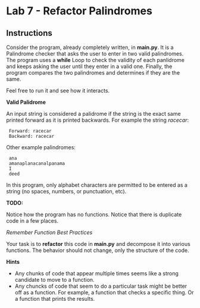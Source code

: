 # **Lab 7 - Refactor Palindromes**

## **Instructions**

Consider the program, already completely written, in **main.py**. It is a Palindrome checker that asks the user to enter in two valid palindromes. The program uses a **while** Loop to check the validity of each panlidrome and keeps asking the user until they enter in a valid one. Finally, the program compares the two palindromes and determines if they are the same.

Feel free to run it and see how it interacts.

**Valid Palidrome**

An input string is considered a palidrome if the string is the exact same printed forward as it is printed backwards. For example the string *racecar*:
```
 Forward: racecar
 Backward: racecar
```
Other example palindromes:
```
 ana
 amanaplanacanalpanama
 I
 deed
```
In this program, only alphabet characters are permitted to be entered as a string (no spaces, numbers, or punctuation, etc).

**TODO:**

Notice how the program has no functions. Notice that there is duplicate code in a few places.

*Remember Function Best Practices*

Your task is to **refactor** this code in **main.py** and decompose it into various functions. The behavior should not change, only the structure of the code.

**Hints**

* Any chunks of code that appear multiple times seems like a strong candidate to move to a function.
* Any chuncks of code that seem to do a particular task might be better off as a function. For example, a function that checks a specific thing. Or a function that prints the results.
